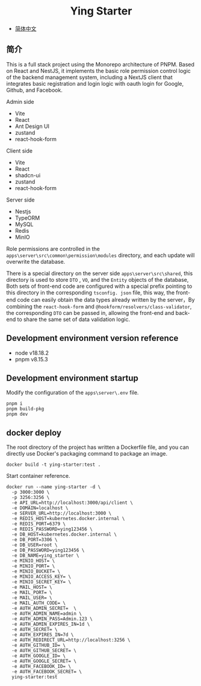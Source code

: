 <h1 align="center">Ying Starter</h1>

- [简体中文](README.zh_CN.md)

## 简介

This is a full stack project using the Monorepo architecture of PNPM. Based on React and NestJS, it implements the basic role permission control logic of the backend management system, including a NextJS client that integrates basic registration and login logic with oauth login for Google, Github, and Facebook.

Admin side

- Vite
- React
- Ant Design UI
- zustand
- react-hook-form

Client side

- Vite
- React
- shadcn-ui
- zustand
- react-hook-form

Server side

- Nestjs
- TypeORM
- MySQL
- Redis
- MinIO

Role permissions are controlled in the `apps\server\src\common\permission\modules` directory, and each update will overwrite the database.

There is a special directory on the server side `apps\server\src\shared`, this directory is used to store `DTO` , `VO`, and the `Entity` objects of the database, Both sets of front-end code are configured with a special prefix pointing to this directory in the corresponding `tsconfig. json` file, this way, the front-end code can easily obtain the data types already written by the server，By combining the `react-hook-form` and `@hookform/resolvers/class-validator`, the corresponding `DTO` can be passed in, allowing the front-end and back-end to share the same set of data validation logic.

## Development environment version reference

- node v18.18.2
- pnpm v8.15.3

## Development environment startup

Modify the configuration of the `apps\server\.env` file.

```shell
pnpm i
pnpm build-pkg
pnpm dev
```

## docker deploy

The root directory of the project has written a Dockerfile file, and you can directly use Docker's packaging command to package an image.

```shell
docker build -t ying-starter:test .
```

Start container reference.

```shell
docker run --name ying-starter -d \
  -p 3000:3000 \
  -p 3256:3256 \
  -e API_URL=http://localhost:3000/api/client \
  -e DOMAIN=localhost \
  -e SERVER_URL=http://localhost:3000 \
  -e REDIS_HOST=kubernetes.docker.internal \
  -e REDIS_PORT=6379 \
  -e REDIS_PASSWORD=ying123456 \
  -e DB_HOST=kubernetes.docker.internal \
  -e DB_PORT=3306 \
  -e DB_USER=root \
  -e DB_PASSWORD=ying123456 \
  -e DB_NAME=ying_starter \
  -e MINIO_HOST= \
  -e MINIO_PORT= \
  -e MINIO_BUCKET= \
  -e MINIO_ACCESS_KEY= \
  -e MINIO_SECRET_KEY= \
  -e MAIL_HOST= \
  -e MAIL_PORT= \
  -e MAIL_USER= \
  -e MAIL_AUTH_CODE= \
  -e AUTH_ADMIN_SECRET=  \
  -e AUTH_ADMIN_NAME=admin \
  -e AUTH_ADMIN_PASS=Admin.123 \
  -e AUTH_ADMIN_EXPIRES_IN=1d \
  -e AUTH_SECRET= \
  -e AUTH_EXPIRES_IN=7d \
  -e AUTH_REDIRECT_URL=http://localhost:3256 \
  -e AUTH_GITHUB_ID= \
  -e AUTH_GITHUB_SECRET= \
  -e AUTH_GOOGLE_ID= \
  -e AUTH_GOOGLE_SECRET= \
  -e AUTH_FACEBOOK_ID= \
  -e AUTH_FACEBOOK_SECRET= \
  ying-starter:test
```

